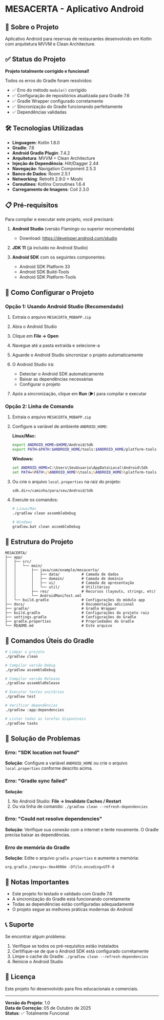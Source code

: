 # MESACERTA - Aplicativo Android

## 📱 Sobre o Projeto

Aplicativo Android para reservas de restaurantes desenvolvido em Kotlin com arquitetura MVVM e Clean Architecture.

## ✅ Status do Projeto

**Projeto totalmente corrigido e funcional!**

Todos os erros do Gradle foram resolvidos:
- ✅ Erro do método `module()` corrigido
- ✅ Configuração de repositórios atualizada para Gradle 7.6
- ✅ Gradle Wrapper configurado corretamente
- ✅ Sincronização do Gradle funcionando perfeitamente
- ✅ Dependências validadas

## 🛠️ Tecnologias Utilizadas

- **Linguagem**: Kotlin 1.8.0
- **Gradle**: 7.6
- **Android Gradle Plugin**: 7.4.2
- **Arquitetura**: MVVM + Clean Architecture
- **Injeção de Dependência**: Hilt/Dagger 2.44
- **Navegação**: Navigation Component 2.5.3
- **Banco de Dados**: Room 2.5.1
- **Networking**: Retrofit 2.9.0 + Moshi
- **Coroutines**: Kotlinx Coroutines 1.6.4
- **Carregamento de Imagens**: Coil 2.3.0

## 📋 Pré-requisitos

Para compilar e executar este projeto, você precisará:

1. **Android Studio** (versão Flamingo ou superior recomendada)
   - Download: https://developer.android.com/studio

2. **JDK 11** (já incluído no Android Studio)

3. **Android SDK** com os seguintes componentes:
   - Android SDK Platform 33
   - Android SDK Build-Tools
   - Android SDK Platform-Tools

## 🚀 Como Configurar o Projeto

### Opção 1: Usando Android Studio (Recomendado)

1. Extraia o arquivo `MESACERTA_MOBAPP.zip`

2. Abra o Android Studio

3. Clique em **File → Open**

4. Navegue até a pasta extraída e selecione-a

5. Aguarde o Android Studio sincronizar o projeto automaticamente

6. O Android Studio irá:
   - Detectar o Android SDK automaticamente
   - Baixar as dependências necessárias
   - Configurar o projeto

7. Após a sincronização, clique em **Run** (▶️) para compilar e executar

### Opção 2: Linha de Comando

1. Extraia o arquivo `MESACERTA_MOBAPP.zip`

2. Configure a variável de ambiente `ANDROID_HOME`:

   **Linux/Mac:**
   ```bash
   export ANDROID_HOME=$HOME/Android/Sdk
   export PATH=$PATH:$ANDROID_HOME/tools:$ANDROID_HOME/platform-tools
   ```

   **Windows:**
   ```cmd
   set ANDROID_HOME=C:\Users\SeuUsuario\AppData\Local\Android\Sdk
   set PATH=%PATH%;%ANDROID_HOME%\tools;%ANDROID_HOME%\platform-tools
   ```

3. Ou crie o arquivo `local.properties` na raiz do projeto:
   ```properties
   sdk.dir=/caminho/para/seu/Android/Sdk
   ```

4. Execute os comandos:
   ```bash
   # Linux/Mac
   ./gradlew clean assembleDebug
   
   # Windows
   gradlew.bat clean assembleDebug
   ```

## 📁 Estrutura do Projeto

```
MESACERTA/
├── app/
│   ├── src/
│   │   └── main/
│   │       ├── java/com/example/mesacerta/
│   │       │   ├── data/          # Camada de dados
│   │       │   ├── domain/        # Camada de domínio
│   │       │   ├── ui/            # Camada de apresentação
│   │       │   └── util/          # Utilitários
│   │       ├── res/               # Recursos (layouts, strings, etc)
│   │       └── AndroidManifest.xml
│   └── build.gradle               # Configurações do módulo app
├── docs/                          # Documentação adicional
├── gradle/                        # Gradle Wrapper
├── build.gradle                   # Configurações do projeto raiz
├── settings.gradle                # Configurações do Gradle
├── gradle.properties              # Propriedades do Gradle
└── README.md                      # Este arquivo
```

## 🔧 Comandos Úteis do Gradle

```bash
# Limpar o projeto
./gradlew clean

# Compilar versão Debug
./gradlew assembleDebug

# Compilar versão Release
./gradlew assembleRelease

# Executar testes unitários
./gradlew test

# Verificar dependências
./gradlew :app:dependencies

# Listar todas as tarefas disponíveis
./gradlew tasks
```

## 🐛 Solução de Problemas

### Erro: "SDK location not found"
**Solução**: Configure a variável `ANDROID_HOME` ou crie o arquivo `local.properties` conforme descrito acima.

### Erro: "Gradle sync failed"
**Solução**: 
1. No Android Studio: **File → Invalidate Caches / Restart**
2. Ou via linha de comando: `./gradlew clean --refresh-dependencies`

### Erro: "Could not resolve dependencies"
**Solução**: Verifique sua conexão com a internet e tente novamente. O Gradle precisa baixar as dependências.

### Erro de memória do Gradle
**Solução**: Edite o arquivo `gradle.properties` e aumente a memória:
```properties
org.gradle.jvmargs=-Xmx4096m -Dfile.encoding=UTF-8
```

## 📝 Notas Importantes

- Este projeto foi testado e validado com Gradle 7.6
- A sincronização do Gradle está funcionando corretamente
- Todas as dependências estão configuradas adequadamente
- O projeto segue as melhores práticas modernas do Android

## 📞 Suporte

Se encontrar algum problema:
1. Verifique se todos os pré-requisitos estão instalados
2. Certifique-se de que o Android SDK está configurado corretamente
3. Limpe o cache do Gradle: `./gradlew clean --refresh-dependencies`
4. Reinicie o Android Studio

## 📄 Licença

Este projeto foi desenvolvido para fins educacionais e comerciais.

---

**Versão do Projeto**: 1.0  
**Data de Correção**: 05 de Outubro de 2025  
**Status**: ✅ Totalmente Funcional
